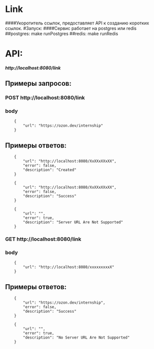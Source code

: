 # Link
####Укоротитель ссылок, предоставляет API к созданию коротких ссылок.
#Запуск:
####Cервис работает на postgres или redis
##postgres:
		make runPostgres
##redis:
		make runRedis


# API:
##### 	http://localhost:8080/link
## Примеры запросов:
### POST http://localhost:8080/link
### body
		{
			"url": "https://ozon.dev/internship"
		}
## Примеры ответов:
		{
			"url": "http://localhost:8080/XxXXxXXxXX",
			"error": false,
			"description": "Created"
		}

		{
			"url": "http://localhost:8080/XxXXxXXxXX",
			"error": false,
			"description": "Success"
		}

		{
			"url": "",
			"error": true,
			"description": "Server URL Are Not Supported"
		}

### GET http://localhost:8080/link
### body
		{
			"url": "http://localhost:8080/xxxxxxxxxX"
		}
## Примеры ответов:
		{
			"url": "https://ozon.dev/internship",
			"error": false,
			"description": "Success"
		}

		{
			"url": "",
			"error": true,
			"description": "No Server URL Are Not Supported"
		}
